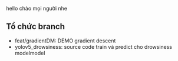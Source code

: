 hello
chào mọi người nhe

## Tổ chức branch

- feat/gradientDM: DEMO gradient descent
- yolov5_drowsiness: source code train và predict cho drowsiness modelmodel
